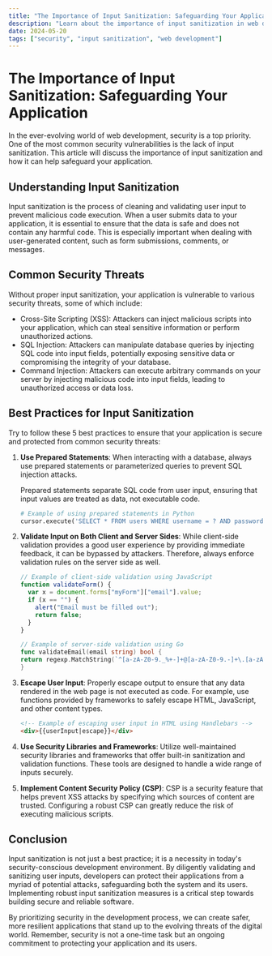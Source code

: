 ```yaml
---
title: "The Importance of Input Sanitization: Safeguarding Your Application"
description: "Learn about the importance of input sanitization in web development and how it can help safeguard your application from security threats."
date: 2024-05-20
tags: ["security", "input sanitization", "web development"]
---
```


# The Importance of Input Sanitization: Safeguarding Your Application

In the ever-evolving world of web development, security is a top priority. One of the most common security vulnerabilities is the lack of input sanitization. This article will discuss the importance of input sanitization and how it can help safeguard your application.

## Understanding Input Sanitization

Input sanitization is the process of cleaning and validating user input to prevent malicious code execution. When a user submits data to your application, it is essential to ensure that the data is safe and does not contain any harmful code. This is especially important when dealing with user-generated content, such as form submissions, comments, or messages.

## Common Security Threats

Without proper input sanitization, your application is vulnerable to various security threats, some of which include:

- Cross-Site Scripting (XSS): Attackers can inject malicious scripts into your application, which can steal sensitive information or perform unauthorized actions.
- SQL Injection: Attackers can manipulate database queries by injecting SQL code into input fields, potentially exposing sensitive data or compromising the integrity of your database.
- Command Injection: Attackers can execute arbitrary commands on your server by injecting malicious code into input fields, leading to unauthorized access or data loss.

## Best Practices for Input Sanitization

Try to follow these 5 best practices to ensure that your application is secure and protected from common security threats:

1. **Use Prepared Statements**:
   When interacting with a database, always use prepared statements or parameterized queries to prevent SQL injection attacks.

   Prepared statements separate SQL code from user input, ensuring that input values are treated as data, not executable code.

   ```python
   # Example of using prepared statements in Python
   cursor.execute('SELECT * FROM users WHERE username = ? AND password = ?', (username, password))
   ```

2. **Validate Input on Both Client and Server Sides**:
   While client-side validation provides a good user experience by providing immediate feedback, it can be bypassed by attackers. Therefore, always enforce validation rules on the server side as well.

   ```javascript
   // Example of client-side validation using JavaScript
   function validateForm() {
     var x = document.forms["myForm"]["email"].value;
     if (x == "") {
       alert("Email must be filled out");
       return false;
     }
   }
   ```

   ```go
   // Example of server-side validation using Go
   func validateEmail(email string) bool {
   return regexp.MatchString(`^[a-zA-Z0-9._%+-]+@[a-zA-Z0-9.-]+\.[a-zA-Z]{2,}$`, email)
   }
   ```

3. **Escape User Input**:
   Properly escape output to ensure that any data rendered in the web page is not executed as code. For example, use functions provided by frameworks to safely escape HTML, JavaScript, and other content types.

   ```html
   <!-- Example of escaping user input in HTML using Handlebars -->
   <div>{{userInput|escape}}</div>
   ```

4. **Use Security Libraries and Frameworks**:
   Utilize well-maintained security libraries and frameworks that offer built-in sanitization and validation functions. These tools are designed to handle a wide range of inputs securely.
5. **Implement Content Security Policy (CSP)**:
   CSP is a security feature that helps prevent XSS attacks by specifying which sources of content are trusted. Configuring a robust CSP can greatly reduce the risk of executing malicious scripts.

## Conclusion

Input sanitization is not just a best practice; it is a necessity in today's security-conscious development environment. By diligently validating and sanitizing user inputs, developers can protect their applications from a myriad of potential attacks, safeguarding both the system and its users. Implementing robust input sanitization measures is a critical step towards building secure and reliable software.

By prioritizing security in the development process, we can create safer, more resilient applications that stand up to the evolving threats of the digital world. Remember, security is not a one-time task but an ongoing commitment to protecting your application and its users.
